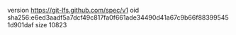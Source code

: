version https://git-lfs.github.com/spec/v1
oid sha256:e6ed3aadf5a7dcf49c817fa0f661ade34490d41a67c9b66f883995451d901daf
size 10823
